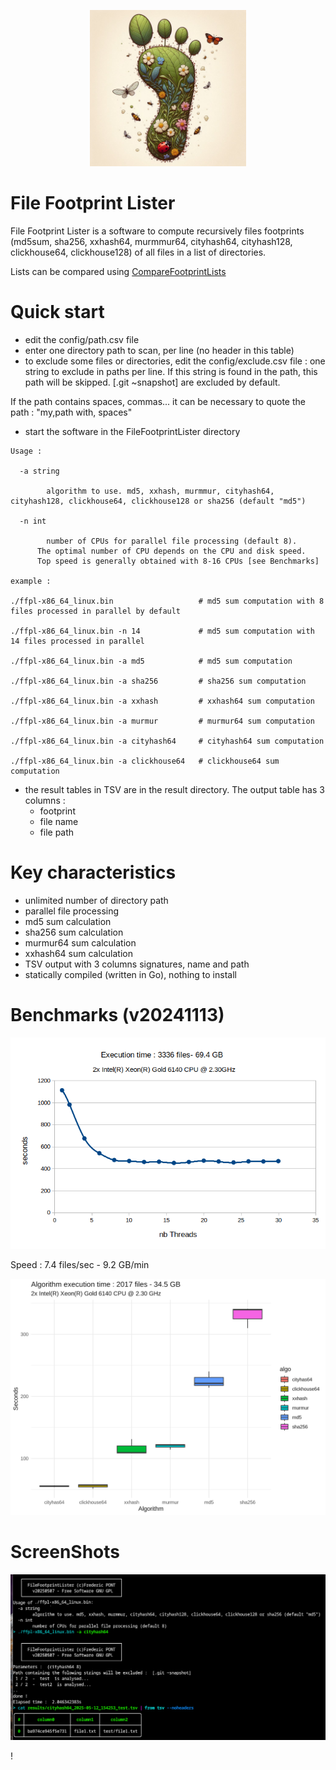 <p align="center">
<img src="src/images/footprint.png" alt="drawing" width="250" height="250" />
</p>

#  File Footprint Lister
File Footprint Lister is a software to compute recursively files footprints (md5sum, sha256, xxhash64, murmmur64, cityhash64, cityhash128, clickhouse64, clickhouse128) of all files in a list of directories.

Lists can be compared using [CompareFootprintLists](https://github.com/FredPont/CompareFootprintLists)

# Quick start
- edit the config/path.csv file
- enter one directory path to scan, per line (no header in this table)
- to exclude some files or directories, edit the config/exclude.csv file : one string to exclude in paths per line.
If this string is found in the path, this path will be skipped. [.git ~snapshot] are excluded by default.


If the path contains spaces, commas... it can be necessary to quote the path : "my,path with, spaces" 
- start the software in the FileFootprintLister directory
```
Usage :

  -a string

        algorithm to use. md5, xxhash, murmmur, cityhash64, cityhash128, clickhouse64, clickhouse128 or sha256 (default "md5")

  -n int

    	number of CPUs for parallel file processing (default 8).
      The optimal number of CPU depends on the CPU and disk speed. 
      Top speed is generally obtained with 8-16 CPUs [see Benchmarks]

example :

./ffpl-x86_64_linux.bin                   # md5 sum computation with 8 files processed in parallel by default

./ffpl-x86_64_linux.bin -n 14             # md5 sum computation with 14 files processed in parallel

./ffpl-x86_64_linux.bin -a md5            # md5 sum computation

./ffpl-x86_64_linux.bin -a sha256         # sha256 sum computation

./ffpl-x86_64_linux.bin -a xxhash         # xxhash64 sum computation

./ffpl-x86_64_linux.bin -a murmur         # murmur64 sum computation

./ffpl-x86_64_linux.bin -a cityhash64     # cityhash64 sum computation

./ffpl-x86_64_linux.bin -a clickhouse64   # clickhouse64 sum computation
```
- the result tables in TSV are in the result directory. The output table has 3 columns : 
  - footprint
  - file name
  - file path

# Key characteristics
- unlimited number of directory path
- parallel file processing
- md5 sum calculation
- sha256 sum calculation
- murmur64 sum calculation
- xxhash64 sum calculation
- TSV output with 3 columns signatures, name and path
- statically compiled (written in Go), nothing to install 

# Benchmarks (v20241113)
![CLI](src/benchmark/benchmark.png)

Speed : 7.4 files/sec - 9.2 GB/min

![ALGO](src/benchmark/boxplot.png)

# ScreenShots

![CLI](src/images/screenshot.png)

!
